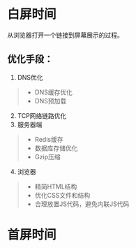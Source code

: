 # 白屏时间
从浏览器打开一个链接到屏幕展示的过程。
## 优化手段：
1. DNS优化
> + DNS缓存优化
> + DNS预加载
2. TCP网络链路优化
3. 服务器端
> + Redis缓存
> + 数据库存储优化
> + Gzip压缩
4. 浏览器
> + 精简HTML结构
> + 优化CSS文件和结构
> + 合理放置JS代码，避免内联JS代码
# 首屏时间